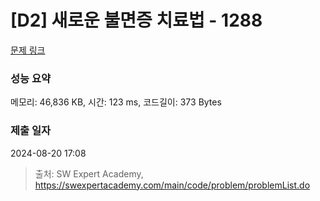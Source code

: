 # [D2] 새로운 불면증 치료법 - 1288 

[문제 링크](https://swexpertacademy.com/main/code/problem/problemDetail.do?contestProbId=AV18_yw6I9MCFAZN) 

### 성능 요약

메모리: 46,836 KB, 시간: 123 ms, 코드길이: 373 Bytes

### 제출 일자

2024-08-20 17:08



> 출처: SW Expert Academy, https://swexpertacademy.com/main/code/problem/problemList.do